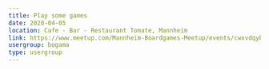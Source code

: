 ```yaml
---
title: Play some games
date: 2020-04-05
location: Cafe - Bar - Restaurant Tomate, Mannheim
link: https://www.meetup.com/Mannheim-Boardgames-Meetup/events/cwxvdqybcgbhb/
usergroup: bogama
type: usergroup
---
```

